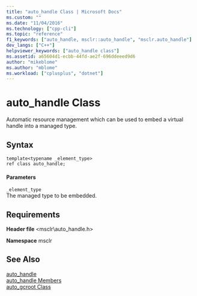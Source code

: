 ```yaml
---
title: "auto_handle Class | Microsoft Docs"
ms.custom: ""
ms.date: "11/04/2016"
ms.technology: ["cpp-cli"]
ms.topic: "reference"
f1_keywords: ["auto_handle, msclr::auto_handle", "msclr.auto_handle"]
dev_langs: ["C++"]
helpviewer_keywords: ["auto_handle class"]
ms.assetid: a65604d1-ecbb-44fd-ae2f-696ddeeed9d6
author: "mikeblome"
ms.author: "mblome"
ms.workload: ["cplusplus", "dotnet"]
---
```

# auto_handle Class
Automatic resource management which can be used to embed a virtual handle into a managed type.  
  
## Syntax  
  
```  
template<typename _element_type>  
ref class auto_handle;  
```  
  
#### Parameters  
 `_element_type`  
 The managed type to be embedded.  
  
## Requirements  
 **Header file** \<msclr\auto_handle.h>  
  
 **Namespace** msclr  
  
## See Also  
 [auto_handle](../dotnet/auto-handle.md)   
 [auto_handle Members](../dotnet/auto-handle-members.md)   
 [auto_gcroot Class](../dotnet/auto-gcroot-class.md)